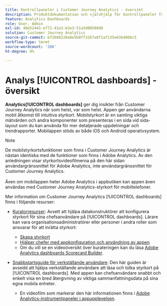 ```yaml
---
title: Kontrollpaneler i Customer Journey Analytics - översikt
description: Produktdokumentation och självhjälp för kontrollpaneler för Analytics eller Mobile Scorecards.
feature: Analytics Dashboards
role: User, Admin
exl-id: 40e52441-e772-41a3-b2e3-51a3d00580d0
solution: Customer Journey Analytics
source-git-commit: bf2688220a0e5b0ff3267a8f1af135e63b4066c5
workflow-type: tm+mt
source-wordcount: '266'
ht-degree: 0%

---
```


# Analys [!UICONTROL dashboards] - översikt

**Analytics[!UICONTROL dashboards]** ger dig insikter från Customer Journey Analytics när som helst, var som helst. Appen ger användarna mobil åtkomst till intuitiva styrkort. Mobilstyrkort är en samling viktiga mätvärden och andra komponenter som presenteras i en sida vid sida-layout som du kan använda för mer detaljerade uppdelningar och trendrapporter. Mobilappen stöds av både iOS och Android operativsystem.

>[!NOTE]
>
>De mobilstyrkortsfunktioner som finns i Customer Journey Analytics är nästan identiska med de funktioner som finns i Adobe Analytics. Av den anledningen visar styrkortsvideofilmerna på den här sidan användargränssnittet för Adobe Analytics, inte användargränssnittet för Customer Journey Analytics. <br/><br/>Även om mobilappen heter Adobe Analytics i appbutiken kan appen även användas med Customer Journey Analytics-styrkort för mobiltelefoner.

Mer information om Customer Journey Analytics [!UICONTROL dashboards] finns i följande resurser:

* [Kuratorresurser](/help/mobile-app/curator.md): Avsett att hjälpa datakonstruktörer att konfigurera styrkort för sina chefsanvändare på [!UICONTROL dashboards]. Lärare kan vara organisationsadministratörer eller personer i andra roller som ansvarar för att inrätta styrkort:

   * [Skapa styrkort](/help/mobile-app/create-scorecard.md)
   * [Hjälper chefer med appkonfiguration och användning av appen](/help/mobile-app/set-up-execs.md)
   * Om du vill se en videoöversikt över kurateringen kan du läsa [Adobe Analytics dashboards Scorecard Builder](https://experienceleague.adobe.com/docs/analytics-learn/tutorials/additional-tools/analytics-dashboards/adobe-analytics-dashboards-scorecard-builder.html).


* [Snabbstartsguide för verkställande användare](/help/mobile-app/executive.md): Den här guiden är avsedd att hjälpa verkställande användare att läsa och tolka styrkort på [!UICONTROL dashboards]. Med appen kan chefsanvändare snabbt och enkelt visa en bred återgivning av viktiga sammanfattningsdata på sina egna mobila enheter.

   * En videofilm som markerar den här informationen finns i [Adobe Analytics-instrumentpaneler i appupplevelsen](https://experienceleague.adobe.com/docs/analytics-learn/tutorials/additional-tools/analytics-dashboards/adobe-analytics-dashboards-in-app-experience.html).
